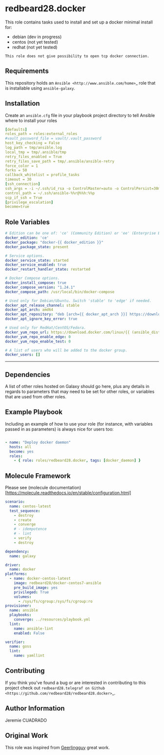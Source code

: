 redbeard28.docker
=========

This role contains
tasks used to install and set up a docker minimal install for:

   - debian (dev in progress)
   - centos (not yet tested)
   - redhat (not yet tested)



    This role does not give possibility to open tcp docker connection.


Requirements
------------

This repository holds an `Ansible <http://www.ansible.com/home>`_ role
that is installable using ``ansible-galaxy``.  


Installation
------------

Create an ``ansible.cfg`` file in your playbook project directory to tell
Ansible where to install your roles 

````yaml
[defaults]
roles_path = roles:external_roles
#vault_password_file = vault/.vault_password
host_key_checking = False
log_path = tmp/ansible.log
local_tmp = tmp/.ansible/tmp
retry_files_enabled = True
retry_files_save_path = tmp/.ansible/ansible-retry
force_color = 1
forks = 50
callback_whitelist = profile_tasks
timeout = 30
[ssh_connection]
ssh_args = -i ~/.ssh/id_rsa -o ControlMaster=auto -o ControlPersist=30m
control_path = ~/.ssh/ansible-%%r@%%h:%%p
scp_if_ssh = True
[privilege_escalation]
become=true
````



Role Variables
--------------
```yaml
# Edition can be one of: 'ce' (Community Edition) or 'ee' (Enterprise Edition).
docker_edition: 'ce'
docker_package: "docker-{{ docker_edition }}"
docker_package_state: present

# Service options.
docker_service_state: started
docker_service_enabled: true
docker_restart_handler_state: restarted

# Docker Compose options.
docker_install_compose: true
docker_compose_version: "1.24.1"
docker_compose_path: /usr/local/bin/docker-compose

# Used only for Debian/Ubuntu. Switch 'stable' to 'edge' if needed.
docker_apt_release_channel: stable
docker_apt_arch: amd64
docker_apt_repository: "deb [arch={{ docker_apt_arch }}] https://download.docker.com/linux/{{ ansible_distribution|lower }} {{ ansible_distribution_release }} {{ docker_apt_release_channel }}"
docker_apt_ignore_key_error: true

# Used only for RedHat/CentOS/Fedora.
docker_yum_repo_url: https://download.docker.com/linux/{{ (ansible_distribution == "Fedora") | ternary("fedora","centos") }}/docker-{{ docker_edition }}.repo
docker_yum_repo_enable_edge: 0
docker_yum_repo_enable_test: 0

# A list of users who will be added to the docker group.
docker_users: []
````

----

Dependencies
------------

A list of other roles hosted on Galaxy should go here, plus any details in regards to parameters that may need to be set for other roles, or variables that are used from other roles.

Example Playbook
----------------

Including an example of how to use your role (for instance, with variables passed in as parameters) is always nice for users too:

````yaml

- name: "Deploy docker daemon"
  hosts: all
  become: yes
  roles:
    - { role: roles/redbeard28.docker, tags: [docker_daemon] }
````
 
Molecule Framework
-------------
Please see (molecule documentation)[https://molecule.readthedocs.io/en/stable/configuration.html]

```yaml
scenario:
  name: centos-latest
  test_sequence:
    - destroy
    - create
    - converge
    # - idempotence
    # - lint
    - verify
    - destroy

dependency:
  name: galaxy

driver:
  name: docker
platforms:
  - name: docker-centos-latest
    image: redbeard28/docker-centos7-ansible
    pre_build_image: yes
    privileged: True
    volumes:
      - /sys/fs/cgroup:/sys/fs/cgroup:ro
provisioner:
  name: ansible
  playbooks:
    converge: ../resources/playbook.yml
  lint:
    name: ansible-lint
    enabled: False

verifier:
  name: goss
  lint:
    name: yamllint

```

## Contributing

If you think you've found a bug or are interested in contributing to
this project check out `redbeard28.telegraf on Github
<https://github.com/redbeard28/redbeard28.docker>`_.



## Author Information

Jeremie CUADRADO <redbeard28>

## Original Work
This role was inspired from [Geerlingguy](https://github.com/geerlingguy/ansible-role-docker.git) great work.